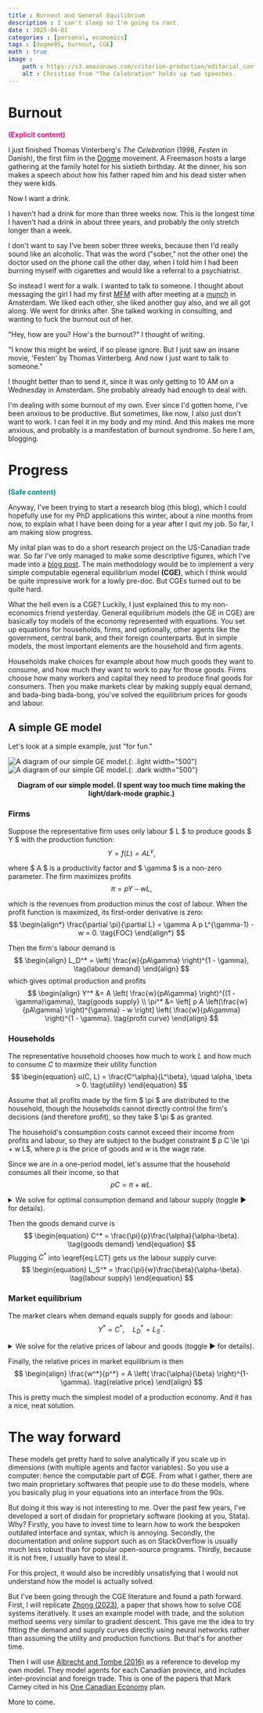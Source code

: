 ```yaml
---
title : Burnout and General Equilibrium
description : I can't sleep so I'm going to rant.
date : 2025-04-01
categories : [personal, economics]
tags : [dogme95, burnout, CGE]
math : true
image :
    path : https://s3.amazonaws.com/criterion-production/editorial_content_posts/hero/7673-/zmxxJVXBv8FF43JFhwBV7UEOd6T0uC_original.jpg
    alt : Christian from "The Celebration" holds up two speeches.
---
```



# Burnout
<p style="color:MediumVioletRed;font-weight:bold;">(Explicit content)</p>

I just finished Thomas Vinterberg's *The Celebration* (1998, *Festen* in Danish), the first film in the [Dogme](https://youtu.be/RtsP_dKm9M8?si=2fsqBTOy7zn_kvg5) movement. A Freemason hosts a large gathering at the family hotel for his sixtieth birthday. At the dinner, his son makes a speech about how his father raped him and his dead sister when they were kids.

Now I want a drink.

I haven't had a drink for more than three weeks now. This is the longest time I haven't had a drink in about three years, and probably the only stretch longer than a week.

I don't want to say I've been sober three weeks, because then I'd really sound like an alcoholic. That was the word ("sober," not the other one) the doctor used on the phone call the other day, when I told him I had been burning myself with cigarettes and would like a referral to a psychiatrist.

So instead I went for a walk. I wanted to talk to someone. I thought about messaging the girl I had my first [MFM](https://mfm.urbanup.com/7159166) with after meeting at a [munch](https://en.wikipedia.org/wiki/Munch_(BDSM)) in Amsterdam. We liked each other, she liked another guy also, and we all got along. We went for drinks after. She talked working in consulting, and wanting to fuck the burnout out of her.

"Hey, how are you? How's the burnout?" I thought of writing.

"I know this might be weird, if so please ignore. But I just saw an insane movie, 'Festen' by Thomas Vinterberg. And now I just want to talk to someone."

I thought better than to send it, since it was only getting to 10 AM on a Wednesday in Amsterdam. She probably already had enough to deal with.

I'm dealing with some burnout of my own. Ever since I'd gotten home, I've been anxious to be productive. But sometimes, like now, I also just don't want to work. I can feel it in my body and my mind. And this makes me more anxious, and probably is a manifestation of burnout syndrome. So here I am, blogging.


# Progress
<p style="color:DarkCyan;font-weight:bold;">(Safe content)</p>

Anyway, I've been trying to start a research blog (this blog), which I could hopefully use for my PhD applications this winter, about a nine months from now, to explain what I have been doing for a year after I quit my job. So far, I am making slow progress.

My inital plan was to do a short research project on the US-Canadian trade war. So far I've only managed to make some descriptive figures, which I've made into a [blog post](https://qcjx96.github.io/posts/US-CA-trade-war/). The main methodology would be to implement a very simple computable egeneral equilibrium model **(CGE)**, which I think would be quite impressive work for a lowly pre-doc. But CGEs turned out to be quite hard.

What the hell even is a CGE? Luckily, I just explained this to my non-economics friend yesterday. General equilibrium models (the GE in CGE) are basically toy models of the economy represented with equations. You set up equations for households, firms, and optionally, other agents like the government, central bank, and their foreign counterparts. But in simple models, the most important elements are the household and firm agents.

Households make choices for example about how much goods they want to consume, and how much they want to work to pay for those goods. Firms choose how many workers and capital they need to produce final goods for consumers. Then you make markets clear by making supply equal demand, and bada-bing bada-bong, you've solved the equilibrium prices for goods and labour.

## A simple GE model

Let's look at a simple example, just "for fun."


![A diagram of our simple GE model.](../assets/img/misc/ge_diagram.png){: .light width="500"}
![A diagram of our simple GE model.](../assets/img/misc/ge_diagram-dark.png){: .dark width="500"}
<center><b>Diagram of our simple model. (I spent way too much time making the light/dark-mode graphic.)</b></center>

### Firms

Suppose the representative firm uses only labour $ L $ to produce goods $ Y $ with the production function:
$$
\begin{equation}
    Y = f(L) = A L^\gamma,
    \tag{production}
\end{equation}
$$

where $ A $ is a productivity factor and $ \gamma $ is a non-zero parameter. The firm maximizes profits
$$
\begin{equation}
    \pi = p Y - w L,
    \tag{profit}
\end{equation}
$$

which is the revenues from production minus the cost of labour. When the profit function is maximized, its first-order derivative is zero:
$$
\begin{align*}
    \frac{\partial \pi}{\partial L} = \gamma A p L^{\gamma-1} - w = 0.
    \tag{FOC}
\end{align*}
$$

Then the firm's labour demand is
$$
\begin{align}
    L_D^* = \left(
        \frac{w}{pA\gamma}
    \right)^{1 - \gamma},
    \tag{labour demand}
\end{align}
$$
which gives optimal production and profits
$$
\begin{align}
    Y^*
    &=
    A
    \left(
            \frac{w}{pA\gamma}
    \right)^{(1 - \gamma)\gamma},
    \tag{goods supply}
    \\
    \pi^*
    &=
    \left[
        p A
        \left(\frac{w}{pA\gamma} \right)^{\gamma}
        -
        w
    \right]
    \left( \frac{w}{pA\gamma} \right)^{1 - \gamma}.
    \tag{profit curve}
\end{align}
$$


### Households

The representative household chooses how much to work $L$ and how much to consume $C$ to maxmize their utility function
$$
\begin{equation}
    u(C, L) = \frac{C^\alpha}{L^\beta},
    \quad
    \alpha, \beta > 0.
    \tag{utility}
\end{equation}
$$

Assume that all profits made by the firm $ \pi $ are distributed to the household, though the households cannot directly control the firm's decisions (and therefore profit), so they take $ \pi $ as granted.

The household's consumption costs cannot exceed their income from profits and labour, so they are subject to the budget constraint $ p C \le \pi + w L$, where $p$ is the price of goods and $w$ is the wage rate.

Since we are in a one-period model, let's assume that the household consumes all their income, so that
$$
\begin{equation}
    p C = \pi + w L.
    \tag{budget constraint}
\end{equation}
$$

<details>
<summary>We solve for optimal consumption demand and labour supply (toggle ▶ for details).</summary>

For constrained maximization problems, we set up the <a href="https://en.wikipedia.org/wiki/Lagrange_multiplier">Langrangian function</a>
$$
\begin{equation}
    \mathcal{L} = u(C, L) + \lambda (\pi + w L - p C)
    \tag{Lagrangian}
\end{equation}
$$
and the first-order derivatives with respect to the control variables ($ C, L $) and the Lagrange $ \lambda $. The first order conditions are
$$
\begin{align}
    \frac{\partial \mathcal{L}}{\partial C}
    &=
    \alpha \frac{C^{\alpha - 1}}{L^\beta} - \lambda p
    = 0,
    \tag{$\mathcal{L}1$}\label{eq:L1}
    \\  
    \frac{\partial \mathcal{L}}{\partial L}
    &=
    -\beta \frac{C^\alpha}{L^{\beta + 1}} + \lambda w
    = 0,
    \tag{$\mathcal{L}2$}\label{eq:L2}
    \\
    \frac{\partial \mathcal{L}}{\partial \lambda}
    &=
    \pi + w L - p C
    = 0.
    \tag{$\mathcal{L}3$}\label{eq:L3}
\end{align}
$$
Then we have from \eqref{eq:L1} and \eqref{eq:L2} that
$$
\begin{align*}
    \lambda
    =
    \frac{\alpha}{p} \frac{C^{\alpha - 1}}{L^\beta}
    =
    \frac{\beta}{w} \frac{C^\alpha}{L^{\beta + 1}}
    \implies
    \frac{L}{C} &= \frac{\beta p}{\alpha w}
    \left(
        =\frac{u_C}{u_L}
    \right)
    \tag{MRS}
\end{align*}
$$
This gives us a formula for the optimal labour-consumption tradeoff:
$$
\begin{align}
    L &= \frac{\beta p}{\alpha w} C.
    \tag{LCT}\label{eq:LCT}
\end{align}
$$

With the budget constraint \eqref{eq:L3} and labour-consumption tradeoff \eqref{eq:LCT}, we have that
$$
\begin{align*}
    \pi + w L - p C
    =
    \pi
    + w \left(
        \frac{\beta p}{\alpha w}
    \right) C - pC
    = 0.
\end{align*}
$$

</details>

Then the goods demand curve is
$$
\begin{equation}
    C^* = \frac{\pi}{p}\frac{\alpha}{\alpha-\beta}.
    \tag{goods demand}
\end{equation}
$$
Plugging $C^*$ into \eqref{eq:LCT} gets us the labour supply curve:
$$
\begin{equation}
    L_S^* = \frac{\pi}{w}\frac{\beta}{\alpha-\beta}.
    \tag{labour supply}
\end{equation}
$$


### Market equilibrium

The market clears when demand equals supply for goods and labour:
$$
\begin{equation}
    Y^* = C^*, \quad L_D^* = L_S^*.
    \tag{market clearing}
\end{equation}
$$

<details>
<summary>We solve for the relative prices of labour and goods (toggle ▶ for details).</summary>
We have that
$$
\begin{align}
    Y^* = C^*
    \quad\iff\quad
    A
    \left(
            \frac{w}{pA\gamma}
    \right)^{(1 - \gamma)\gamma}
    &=
    \frac{\pi^*}{p}\frac{\alpha}{\alpha-\beta},
    \tag{E1}\label{eq:E1}
    \\
    L_D^* = L_S^*
    \quad\iff\quad
    \left(
        \frac{w}{pA\gamma}
    \right)^{1 - \gamma}
    &=
    \frac{\pi^*}{w}\frac{\beta}{\alpha-\beta}.
    \tag{E2}\label{eq:E2}
\end{align}
$$
Dividing \eqref{eq:E1} by \eqref{eq:E2} gives us
$$
\begin{align*}
    A
    \left(
        \frac{w}{pA\gamma}
    \right)^{\gamma}
    &=
    \frac{w}{p}\frac{\alpha}{\beta}.
\end{align*}
$$

</details>

Finally, the relative prices in market equilibrium is then
$$
\begin{align}
    \frac{w^*}{p^*}
    = A \left(
        \frac{\alpha}{\beta}
    \right)^{1-\gamma}.
    \tag{relative price}
\end{align}
$$

This is pretty much the simplest model of a production economy. And it has a nice, neat solution.

# The way forward

These models get pretty hard to solve analytically if you scale up in dimensions (with multiple agents and factor variables). So you use a computer: hence the computable part of **C**GE. From what I gather, there are two main proprietary softwares that people use to do these models, where you basically plug in your equations into an interface from the 90s.

But doing it this way is not interesting to me. Over the past few years, I've developed a sort of disdain for proprietary software (looking at you, Stata). Why? Firstly, you have to invest time to learn how to work the bespoken outdated interface and syntax, which is annoying. Secondly, the documentation and online support such as on StackOverflow is usually much less robust than for popular open-source programs. Thirdly, because it is not free, I usually have to steal it.

For this project, it would also be incredibly unsatisfying that I would not understand how the model is actually solved.

But I've been going through the CGE literature and found a path forward. First, I will replicate [Zhong (2023)](https://www.pc.gov.au/research/supporting/cge-iterative-method/cge-iterative-method.pdf), a paper that shows how to solve CGE systems iteratively. It uses an example model with trade, and the solution method seems very similar to gradient descent. This gave me the idea to try fitting the demand and supply curves directly using neural networks rather than assuming the utility and production functions. But that's for another time.

Then I will use [Albrecht and Tombe (2016)](https://onlinelibrary.wiley.com/doi/abs/10.1111/caje.12196) as a reference to develop my own model. They model agents for each Canadian province, and includes inter-provincial and foreign trade. This is one of the papers that Mark Carney cited in his [One Canadian Economy](https://markcarney.ca/one-canadian-economy) plan.

More to come.
